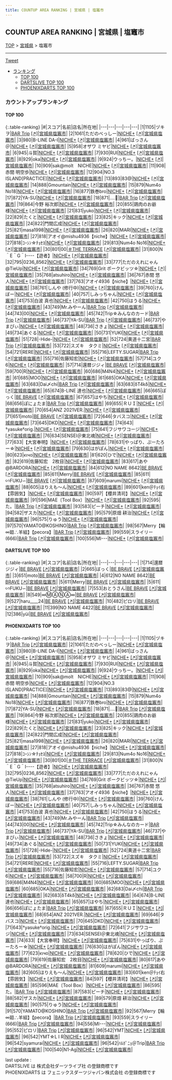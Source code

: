 ```yaml
---
title: COUNTUP AREA RANKING | 宮城県 | 塩竈市
---
```

## COUNTUP AREA RANKING | 宮城県 | 塩竈市

[TOP](/darts/rank/) > [宮城県](/darts/rank/宮城県/) > 塩竈市

___

<a href="https://twitter.com/share?ref_src=twsrc%5Etfw" data-text="COUNTUP AREA RANKING | 宮城県塩竈市" class="twitter-share-button" data-hashtags="DARTSLIVE,PHOENIXDARTS,darts,ダーツ" data-show-count="false">Tweet</a>

* [ランキング](#カウントアップランキング)
    * [TOP 100](#top-100)
    * [DARTSLIVE TOP 100](#dartslive-top-100)
    * [PHOENIXDARTS TOP 100](#phoenixdarts-top-100)

### カウントアップランキング

#### TOP 100



{:.table-ranking}
|#|スコア|名前|店名|所在地|
|---|---|---|---|---|
|1|1105|<span class="rank-name-pd">ヅキヲ</span>|<a href="/darts/rank/shops/10399.html">BAR Trip</a> <a href="https://vs.phoenixdarts.com/jp/shop/shopDetailInfo/s_10399?s_seq=10399">[↗]</a>|<a href="/darts/rank/宮城県/塩竈市">宮城県塩竈市</a>|
|2|1061|<span class="rank-name-pd">ただのべっしー</span>|<a href="/darts/rank/shops/82475.html">NICHE+</a> <a href="https://vs.phoenixdarts.com/jp/shop/shopDetailInfo/s_82475?s_seq=82475">[↗]</a>|<a href="/darts/rank/宮城県/塩竈市">宮城県塩竈市</a>|
|3|980|<span class="rank-name-pd">B-LINE  DA-I</span>|<a href="/darts/rank/shops/82475.html">NICHE+</a> <a href="https://vs.phoenixdarts.com/jp/shop/shopDetailInfo/s_82475?s_seq=82475">[↗]</a>|<a href="/darts/rank/宮城県/塩竈市">宮城県塩竈市</a>|
|4|961|<span class="rank-name-pd">ばっさん＠</span>|<a href="/darts/rank/shops/82475.html">NICHE+</a> <a href="https://vs.phoenixdarts.com/jp/shop/shopDetailInfo/s_82475?s_seq=82475">[↗]</a>|<a href="/darts/rank/宮城県/塩竈市">宮城県塩竈市</a>|
|5|958|<span class="rank-name-pd">オザワ ミヤビ</span>|<a href="/darts/rank/shops/82475.html">NICHE+</a> <a href="https://vs.phoenixdarts.com/jp/shop/shopDetailInfo/s_82475?s_seq=82475">[↗]</a>|<a href="/darts/rank/宮城県/塩竈市">宮城県塩竈市</a>|
|6|945|<span class="rank-name-pd">斗賀</span>|<a href="/darts/rank/shops/82475.html">NICHE+</a> <a href="https://vs.phoenixdarts.com/jp/shop/shopDetailInfo/s_82475?s_seq=82475">[↗]</a>|<a href="/darts/rank/宮城県/塩竈市">宮城県塩竈市</a>|
|7|930|<span class="rank-name-pd">RUI</span>|<a href="/darts/rank/shops/82475.html">NICHE+</a> <a href="https://vs.phoenixdarts.com/jp/shop/shopDetailInfo/s_82475?s_seq=82475">[↗]</a>|<a href="/darts/rank/宮城県/塩竈市">宮城県塩竈市</a>|
|8|929|<span class="rank-name-pd">oka</span>|<a href="/darts/rank/shops/82475.html">NICHE+</a> <a href="https://vs.phoenixdarts.com/jp/shop/shopDetailInfo/s_82475?s_seq=82475">[↗]</a>|<a href="/darts/rank/宮城県/塩竈市">宮城県塩竈市</a>|
|9|924|<span class="rank-name-pd">ウっちー。</span>|<a href="/darts/rank/shops/82475.html">NICHE+</a> <a href="https://vs.phoenixdarts.com/jp/shop/shopDetailInfo/s_82475?s_seq=82475">[↗]</a>|<a href="/darts/rank/宮城県/塩竈市">宮城県塩竈市</a>|
|10|909|<span class="rank-name-pd">sak@molt　NICHE</span>|<a href="/darts/rank/shops/82475.html">NICHE+</a> <a href="https://vs.phoenixdarts.com/jp/shop/shopDetailInfo/s_82475?s_seq=82475">[↗]</a>|<a href="/darts/rank/宮城県/塩竈市">宮城県塩竈市</a>|
|11|908|<span class="rank-name-pd"><span class="pro-icon-pd"></span>赤間 明空歩</span>|<a href="/darts/rank/shops/82475.html">NICHE+</a> <a href="https://vs.phoenixdarts.com/jp/shop/shopDetailInfo/s_82475?s_seq=82475">[↗]</a>|<a href="/darts/rank/宮城県/塩竈市">宮城県塩竈市</a>|
|12|904|<span class="rank-name-pd">NO.3 ISLAND[PRACTICE]</span>|<a href="/darts/rank/shops/82475.html">NICHE+</a> <a href="https://vs.phoenixdarts.com/jp/shop/shopDetailInfo/s_82475?s_seq=82475">[↗]</a>|<a href="/darts/rank/宮城県/塩竈市">宮城県塩竈市</a>|
|13|893|<span class="rank-name-pd">83@</span>|<a href="/darts/rank/shops/82475.html">NICHE+</a> <a href="https://vs.phoenixdarts.com/jp/shop/shopDetailInfo/s_82475?s_seq=82475">[↗]</a>|<a href="/darts/rank/宮城県/塩竈市">宮城県塩竈市</a>|
|14|888|<span class="rank-name-pd">Gmountain</span>|<a href="/darts/rank/shops/82475.html">NICHE+</a> <a href="https://vs.phoenixdarts.com/jp/shop/shopDetailInfo/s_82475?s_seq=82475">[↗]</a>|<a href="/darts/rank/宮城県/塩竈市">宮城県塩竈市</a>|
|15|879|<span class="rank-name-pd">Num4o No18</span>|<a href="/darts/rank/shops/82475.html">NICHE+</a> <a href="https://vs.phoenixdarts.com/jp/shop/shopDetailInfo/s_82475?s_seq=82475">[↗]</a>|<a href="/darts/rank/宮城県/塩竈市">宮城県塩竈市</a>|
|16|877|<span class="rank-name-pd">鉄巻bro</span>|<a href="/darts/rank/shops/82475.html">NICHE+</a> <a href="https://vs.phoenixdarts.com/jp/shop/shopDetailInfo/s_82475?s_seq=82475">[↗]</a>|<a href="/darts/rank/宮城県/塩竈市">宮城県塩竈市</a>|
|17|872|<span class="rank-name-pd">YA-SU</span>|<a href="/darts/rank/shops/82475.html">NICHE+</a> <a href="https://vs.phoenixdarts.com/jp/shop/shopDetailInfo/s_82475?s_seq=82475">[↗]</a>|<a href="/darts/rank/宮城県/塩竈市">宮城県塩竈市</a>|
|18|871|<span class="rank-name-pd">....🐤</span>|<a href="/darts/rank/shops/10399.html">BAR Trip</a> <a href="https://vs.phoenixdarts.com/jp/shop/shopDetailInfo/s_10399?s_seq=10399">[↗]</a>|<a href="/darts/rank/宮城県/塩竈市">宮城県塩竈市</a>|
|19|864|<span class="rank-name-pd"><span class="pro-icon-pd"></span>今野 裕次郎</span>|<a href="/darts/rank/shops/82475.html">NICHE+</a> <a href="https://vs.phoenixdarts.com/jp/shop/shopDetailInfo/s_82475?s_seq=82475">[↗]</a>|<a href="/darts/rank/宮城県/塩竈市">宮城県塩竈市</a>|
|20|855|<span class="rank-name-pd">鶏肉のお爺様</span>|<a href="/darts/rank/shops/82475.html">NICHE+</a> <a href="https://vs.phoenixdarts.com/jp/shop/shopDetailInfo/s_82475?s_seq=82475">[↗]</a>|<a href="/darts/rank/宮城県/塩竈市">宮城県塩竈市</a>|
|21|831|<span class="rank-name-pd">yuko</span>|<a href="/darts/rank/shops/82475.html">NICHE+</a> <a href="https://vs.phoenixdarts.com/jp/shop/shopDetailInfo/s_82475?s_seq=82475">[↗]</a>|<a href="/darts/rank/宮城県/塩竈市">宮城県塩竈市</a>|
|22|829|<span class="rank-name-pd">たくと</span>|<a href="/darts/rank/shops/82475.html">NICHE+</a> <a href="https://vs.phoenixdarts.com/jp/shop/shopDetailInfo/s_82475?s_seq=82475">[↗]</a>|<a href="/darts/rank/宮城県/塩竈市">宮城県塩竈市</a>|
|23|825|<span class="rank-name-pd">キック</span>|<a href="/darts/rank/shops/82475.html">NICHE+</a> <a href="https://vs.phoenixdarts.com/jp/shop/shopDetailInfo/s_82475?s_seq=82475">[↗]</a>|<a href="/darts/rank/宮城県/塩竈市">宮城県塩竈市</a>|
|24|822|<span class="rank-name-pd">門間広成</span>|<a href="/darts/rank/shops/82475.html">NICHE+</a> <a href="https://vs.phoenixdarts.com/jp/shop/shopDetailInfo/s_82475?s_seq=82475">[↗]</a>|<a href="/darts/rank/宮城県/塩竈市">宮城県塩竈市</a>|
|25|821|<span class="rank-name-pd">masa1998</span>|<a href="/darts/rank/shops/82475.html">NICHE+</a> <a href="https://vs.phoenixdarts.com/jp/shop/shopDetailInfo/s_82475?s_seq=82475">[↗]</a>|<a href="/darts/rank/宮城県/塩竈市">宮城県塩竈市</a>|
|26|820|<span class="rank-name-pd">MARI</span>|<a href="/darts/rank/shops/82475.html">NICHE+</a> <a href="https://vs.phoenixdarts.com/jp/shop/shopDetailInfo/s_82475?s_seq=82475">[↗]</a>|<a href="/darts/rank/宮城県/塩竈市">宮城県塩竈市</a>|
|27|818|<span class="rank-name-pd">アオイ@mishu4936【niche】</span>|<a href="/darts/rank/shops/82475.html">NICHE+</a> <a href="https://vs.phoenixdarts.com/jp/shop/shopDetailInfo/s_82475?s_seq=82475">[↗]</a>|<a href="/darts/rank/宮城県/塩竈市">宮城県塩竈市</a>|
|27|818|<span class="rank-name-pd">ｺｰｼﾝ☆ﾁｮｾﾖ</span>|<a href="/darts/rank/shops/82475.html">NICHE+</a> <a href="https://vs.phoenixdarts.com/jp/shop/shopDetailInfo/s_82475?s_seq=82475">[↗]</a>|<a href="/darts/rank/宮城県/塩竈市">宮城県塩竈市</a>|
|29|813|<span class="rank-name-pd">Num4o No16</span>|<a href="/darts/rank/shops/82475.html">NICHE+</a> <a href="https://vs.phoenixdarts.com/jp/shop/shopDetailInfo/s_82475?s_seq=82475">[↗]</a>|<a href="/darts/rank/宮城県/塩竈市">宮城県塩竈市</a>|
|30|801|<span class="rank-name-pd">00</span>|<a href="/darts/rank/shops/96001.html">＃THE TERRACE</a> <a href="https://vs.phoenixdarts.com/jp/shop/shopDetailInfo/s_96001?s_seq=96001">[↗]</a>|<a href="/darts/rank/宮城県/塩竈市">宮城県塩竈市</a>|
|31|800|<span class="rank-name-pd">N＾E＾G＾I----【遊者】</span>|<a href="/darts/rank/shops/82475.html">NICHE+</a> <a href="https://vs.phoenixdarts.com/jp/shop/shopDetailInfo/s_82475?s_seq=82475">[↗]</a>|<a href="/darts/rank/宮城県/塩竈市">宮城県塩竈市</a>|
|32|795|<span class="rank-name-pd">0236_8562</span>|<a href="/darts/rank/shops/82475.html">NICHE+</a> <a href="https://vs.phoenixdarts.com/jp/shop/shopDetailInfo/s_82475?s_seq=82475">[↗]</a>|<a href="/darts/rank/宮城県/塩竈市">宮城県塩竈市</a>|
|33|777|<span class="rank-name-pd">ただのえれにゃん@TieUp</span>|<a href="/darts/rank/shops/82475.html">NICHE+</a> <a href="https://vs.phoenixdarts.com/jp/shop/shopDetailInfo/s_82475?s_seq=82475">[↗]</a>|<a href="/darts/rank/宮城県/塩竈市">宮城県塩竈市</a>|
|34|769|<span class="rank-name-pd">Grit ポークビッツ☆</span>|<a href="/darts/rank/shops/82475.html">NICHE+</a> <a href="https://vs.phoenixdarts.com/jp/shop/shopDetailInfo/s_82475?s_seq=82475">[↗]</a>|<a href="/darts/rank/宮城県/塩竈市">宮城県塩竈市</a>|
|35|768|<span class="rank-name-pd">atsuhiro</span>|<a href="/darts/rank/shops/82475.html">NICHE+</a> <a href="https://vs.phoenixdarts.com/jp/shop/shopDetailInfo/s_82475?s_seq=82475">[↗]</a>|<a href="/darts/rank/宮城県/塩竈市">宮城県塩竈市</a>|
|36|767|<span class="rank-name-pd"><span class="pro-icon-pd"></span>赤間 悠人</span>|<a href="/darts/rank/shops/82475.html">NICHE+</a> <a href="https://vs.phoenixdarts.com/jp/shop/shopDetailInfo/s_82475?s_seq=82475">[↗]</a>|<a href="/darts/rank/宮城県/塩竈市">宮城県塩竈市</a>|
|37|763|<span class="rank-name-pd">アオイ4936【niche】</span>|<a href="/darts/rank/shops/82475.html">NICHE+</a> <a href="https://vs.phoenixdarts.com/jp/shop/shopDetailInfo/s_82475?s_seq=82475">[↗]</a>|<a href="/darts/rank/宮城県/塩竈市">宮城県塩竈市</a>|
|38|761|<span class="rank-name-pd">しんや  (修行中)</span>|<a href="/darts/rank/shops/82475.html">NICHE+</a> <a href="https://vs.phoenixdarts.com/jp/shop/shopDetailInfo/s_82475?s_seq=82475">[↗]</a>|<a href="/darts/rank/宮城県/塩竈市">宮城県塩竈市</a>|
|39|760|<span class="rank-name-pd">けんぼー</span>|<a href="/darts/rank/shops/82475.html">NICHE+</a> <a href="https://vs.phoenixdarts.com/jp/shop/shopDetailInfo/s_82475?s_seq=82475">[↗]</a>|<a href="/darts/rank/宮城県/塩竈市">宮城県塩竈市</a>|
|40|757|<span class="rank-name-pd">しみっちゃん</span>|<a href="/darts/rank/shops/82475.html">NICHE+</a> <a href="https://vs.phoenixdarts.com/jp/shop/shopDetailInfo/s_82475?s_seq=82475">[↗]</a>|<a href="/darts/rank/宮城県/塩竈市">宮城県塩竈市</a>|
|41|753|<span class="rank-name-pd">白波 真也</span>|<a href="/darts/rank/shops/82475.html">NICHE+</a> <a href="https://vs.phoenixdarts.com/jp/shop/shopDetailInfo/s_82475?s_seq=82475">[↗]</a>|<a href="/darts/rank/宮城県/塩竈市">宮城県塩竈市</a>|
|42|750|<span class="rank-name-pd">はうる</span>|<a href="/darts/rank/shops/82475.html">NICHE+</a> <a href="https://vs.phoenixdarts.com/jp/shop/shopDetailInfo/s_82475?s_seq=82475">[↗]</a>|<a href="/darts/rank/宮城県/塩竈市">宮城県塩竈市</a>|
|43|749|<span class="rank-name-pd">Mr.みやーん</span>|<a href="/darts/rank/shops/10399.html">BAR Trip</a> <a href="https://vs.phoenixdarts.com/jp/shop/shopDetailInfo/s_10399?s_seq=10399">[↗]</a>|<a href="/darts/rank/宮城県/塩竈市">宮城県塩竈市</a>|
|44|743|<span class="rank-name-pd">00</span>|<a href="/darts/rank/shops/82475.html">NICHE+</a> <a href="https://vs.phoenixdarts.com/jp/shop/shopDetailInfo/s_82475?s_seq=82475">[↗]</a>|<a href="/darts/rank/宮城県/塩竈市">宮城県塩竈市</a>|
|45|742|<span class="rank-name-pd">Trip☆みんなのカード</span>|<a href="/darts/rank/shops/10399.html">BAR Trip</a> <a href="https://vs.phoenixdarts.com/jp/shop/shopDetailInfo/s_10399?s_seq=10399">[↗]</a>|<a href="/darts/rank/宮城県/塩竈市">宮城県塩竈市</a>|
|46|737|<span class="rank-name-pd">YA-SU</span>|<a href="/darts/rank/shops/10399.html">BAR Trip</a> <a href="https://vs.phoenixdarts.com/jp/shop/shopDetailInfo/s_10399?s_seq=10399">[↗]</a>|<a href="/darts/rank/宮城県/塩竈市">宮城県塩竈市</a>|
|46|737|<span class="rank-name-pd">やまぴぃ</span>|<a href="/darts/rank/shops/82475.html">NICHE+</a> <a href="https://vs.phoenixdarts.com/jp/shop/shopDetailInfo/s_82475?s_seq=82475">[↗]</a>|<a href="/darts/rank/宮城県/塩竈市">宮城県塩竈市</a>|
|48|736|<span class="rank-name-pd">さきょ</span>|<a href="/darts/rank/shops/82475.html">NICHE+</a> <a href="https://vs.phoenixdarts.com/jp/shop/shopDetailInfo/s_82475?s_seq=82475">[↗]</a>|<a href="/darts/rank/宮城県/塩竈市">宮城県塩竈市</a>|
|49|734|<span class="rank-name-pd">あぐる</span>|<a href="/darts/rank/shops/82475.html">NICHE+</a> <a href="https://vs.phoenixdarts.com/jp/shop/shopDetailInfo/s_82475?s_seq=82475">[↗]</a>|<a href="/darts/rank/宮城県/塩竈市">宮城県塩竈市</a>|
|50|731|<span class="rank-name-pd">YUKI</span>|<a href="/darts/rank/shops/82475.html">NICHE+</a> <a href="https://vs.phoenixdarts.com/jp/shop/shopDetailInfo/s_82475?s_seq=82475">[↗]</a>|<a href="/darts/rank/宮城県/塩竈市">宮城県塩竈市</a>|
|51|728|<span class="rank-name-pd">-Hide-</span>|<a href="/darts/rank/shops/82475.html">NICHE+</a> <a href="https://vs.phoenixdarts.com/jp/shop/shopDetailInfo/s_82475?s_seq=82475">[↗]</a>|<a href="/darts/rank/宮城県/塩竈市">宮城県塩竈市</a>|
|52|724|<span class="rank-name-pd">黄道十二宮</span>|<a href="/darts/rank/shops/10399.html">BAR Trip</a> <a href="https://vs.phoenixdarts.com/jp/shop/shopDetailInfo/s_10399?s_seq=10399">[↗]</a>|<a href="/darts/rank/宮城県/塩竈市">宮城県塩竈市</a>|
|53|722|<span class="rank-name-pd">スズキ　タクミ</span>|<a href="/darts/rank/shops/82475.html">NICHE+</a> <a href="https://vs.phoenixdarts.com/jp/shop/shopDetailInfo/s_82475?s_seq=82475">[↗]</a>|<a href="/darts/rank/宮城県/塩竈市">宮城県塩竈市</a>|
|54|721|<span class="rank-name-pd">RERE</span>|<a href="/darts/rank/shops/82475.html">NICHE+</a> <a href="https://vs.phoenixdarts.com/jp/shop/shopDetailInfo/s_82475?s_seq=82475">[↗]</a>|<a href="/darts/rank/宮城県/塩竈市">宮城県塩竈市</a>|
|55|716|<span class="rank-name-pd">LEFTY.SUGAR</span>|<a href="/darts/rank/shops/10399.html">BAR Trip</a> <a href="https://vs.phoenixdarts.com/jp/shop/shopDetailInfo/s_10399?s_seq=10399">[↗]</a>|<a href="/darts/rank/宮城県/塩竈市">宮城県塩竈市</a>|
|55|716|<span class="rank-name-pd">佐藤知宏</span>|<a href="/darts/rank/shops/82475.html">NICHE+</a> <a href="https://vs.phoenixdarts.com/jp/shop/shopDetailInfo/s_82475?s_seq=82475">[↗]</a>|<a href="/darts/rank/宮城県/塩竈市">宮城県塩竈市</a>|
|57|714|<span class="rank-name-pd">ユク6</span>|<a href="/darts/rank/shops/82475.html">NICHE+</a> <a href="https://vs.phoenixdarts.com/jp/shop/shopDetailInfo/s_82475?s_seq=82475">[↗]</a>|<a href="/darts/rank/宮城県/塩竈市">宮城県塩竈市</a>|
|57|714|<span class="rank-name-dl">還暦ジジィ</span>|<a href="/darts/rank/shops/418f06cb96f1fd380d9b047a20a7ba1e.html">BE BRAVE</a> <a href="https://search.dartslive.com/jp/shop/418f06cb96f1fd380d9b047a20a7ba1e">[↗]</a>|<a href="/darts/rank/宮城県/塩竈市">宮城県塩竈市</a>|
|59|700|<span class="rank-name-pd">R</span>|<a href="/darts/rank/shops/82475.html">NICHE+</a> <a href="https://vs.phoenixdarts.com/jp/shop/shopDetailInfo/s_82475?s_seq=82475">[↗]</a>|<a href="/darts/rank/宮城県/塩竈市">宮城県塩竈市</a>|
|60|686|<span class="rank-name-pd">M4N4</span>|<a href="/darts/rank/shops/82475.html">NICHE+</a> <a href="https://vs.phoenixdarts.com/jp/shop/shopDetailInfo/s_82475?s_seq=82475">[↗]</a>|<a href="/darts/rank/宮城県/塩竈市">宮城県塩竈市</a>|
|61|685|<span class="rank-name-pd">MOO</span>|<a href="/darts/rank/shops/82475.html">NICHE+</a> <a href="https://vs.phoenixdarts.com/jp/shop/shopDetailInfo/s_82475?s_seq=82475">[↗]</a>|<a href="/darts/rank/宮城県/塩竈市">宮城県塩竈市</a>|
|61|685|<span class="rank-name-pd">OKA</span>|<a href="/darts/rank/shops/82475.html">NICHE+</a> <a href="https://vs.phoenixdarts.com/jp/shop/shopDetailInfo/s_82475?s_seq=82475">[↗]</a>|<a href="/darts/rank/宮城県/塩竈市">宮城県塩竈市</a>|
|63|683|<span class="rank-name-pd">Dai〆chi</span>|<a href="/darts/rank/shops/10399.html">BAR Trip</a> <a href="https://vs.phoenixdarts.com/jp/shop/shopDetailInfo/s_10399?s_seq=10399">[↗]</a>|<a href="/darts/rank/宮城県/塩竈市">宮城県塩竈市</a>|
|63|683|<span class="rank-name-pd">δT4kδ</span>|<a href="/darts/rank/shops/82475.html">NICHE+</a> <a href="https://vs.phoenixdarts.com/jp/shop/shopDetailInfo/s_82475?s_seq=82475">[↗]</a>|<a href="/darts/rank/宮城県/塩竈市">宮城県塩竈市</a>|
|65|674|<span class="rank-name-pd">B-LINE   達也</span>|<a href="/darts/rank/shops/82475.html">NICHE+</a> <a href="https://vs.phoenixdarts.com/jp/shop/shopDetailInfo/s_82475?s_seq=82475">[↗]</a>|<a href="/darts/rank/宮城県/塩竈市">宮城県塩竈市</a>|
|66|665|<span class="rank-name-dl">ぼっく</span>|<a href="/darts/rank/shops/418f06cb96f1fd380d9b047a20a7ba1e.html">BE BRAVE</a> <a href="https://search.dartslive.com/jp/shop/418f06cb96f1fd380d9b047a20a7ba1e">[↗]</a>|<a href="/darts/rank/宮城県/塩竈市">宮城県塩竈市</a>|
|67|657|<span class="rank-name-pd">はやち</span>|<a href="/darts/rank/shops/82475.html">NICHE+</a> <a href="https://vs.phoenixdarts.com/jp/shop/shopDetailInfo/s_82475?s_seq=82475">[↗]</a>|<a href="/darts/rank/宮城県/塩竈市">宮城県塩竈市</a>|
|68|656|<span class="rank-name-pd">ぽにょたま</span>|<a href="/darts/rank/shops/10399.html">BAR Trip</a> <a href="https://vs.phoenixdarts.com/jp/shop/shopDetailInfo/s_10399?s_seq=10399">[↗]</a>|<a href="/darts/rank/宮城県/塩竈市">宮城県塩竈市</a>|
|69|655|<span class="rank-name-pd">ＲＵＩ</span>|<a href="/darts/rank/shops/82475.html">NICHE+</a> <a href="https://vs.phoenixdarts.com/jp/shop/shopDetailInfo/s_82475?s_seq=82475">[↗]</a>|<a href="/darts/rank/宮城県/塩竈市">宮城県塩竈市</a>|
|70|654|<span class="rank-name-pd">ANZ 2021VER.</span>|<a href="/darts/rank/shops/82475.html">NICHE+</a> <a href="https://vs.phoenixdarts.com/jp/shop/shopDetailInfo/s_82475?s_seq=82475">[↗]</a>|<a href="/darts/rank/宮城県/塩竈市">宮城県塩竈市</a>|
|71|651|<span class="rank-name-dl">moto</span>|<a href="/darts/rank/shops/418f06cb96f1fd380d9b047a20a7ba1e.html">BE BRAVE</a> <a href="https://search.dartslive.com/jp/shop/418f06cb96f1fd380d9b047a20a7ba1e">[↗]</a>|<a href="/darts/rank/宮城県/塩竈市">宮城県塩竈市</a>|
|72|646|<span class="rank-name-pd">タバスコ</span>|<a href="/darts/rank/shops/82475.html">NICHE+</a> <a href="https://vs.phoenixdarts.com/jp/shop/shopDetailInfo/s_82475?s_seq=82475">[↗]</a>|<a href="/darts/rank/宮城県/塩竈市">宮城県塩竈市</a>|
|73|645|<span class="rank-name-pd">DKD</span>|<a href="/darts/rank/shops/82475.html">NICHE+</a> <a href="https://vs.phoenixdarts.com/jp/shop/shopDetailInfo/s_82475?s_seq=82475">[↗]</a>|<a href="/darts/rank/宮城県/塩竈市">宮城県塩竈市</a>|
|74|643|<span class="rank-name-pd">†yasuke†orig.</span>|<a href="/darts/rank/shops/82475.html">NICHE+</a> <a href="https://vs.phoenixdarts.com/jp/shop/shopDetailInfo/s_82475?s_seq=82475">[↗]</a>|<a href="/darts/rank/宮城県/塩竈市">宮城県塩竈市</a>|
|75|641|<span class="rank-name-pd">フジサワコージ</span>|<a href="/darts/rank/shops/82475.html">NICHE+</a> <a href="https://vs.phoenixdarts.com/jp/shop/shopDetailInfo/s_82475?s_seq=82475">[↗]</a>|<a href="/darts/rank/宮城県/塩竈市">宮城県塩竈市</a>|
|76|634|<span class="rank-name-pd">SENSEI＠東北魂</span>|<a href="/darts/rank/shops/82475.html">NICHE+</a> <a href="https://vs.phoenixdarts.com/jp/shop/shopDetailInfo/s_82475?s_seq=82475">[↗]</a>|<a href="/darts/rank/宮城県/塩竈市">宮城県塩竈市</a>|
|77|633|<span class="rank-name-pd">【大宮奉明】</span>|<a href="/darts/rank/shops/82475.html">NICHE+</a> <a href="https://vs.phoenixdarts.com/jp/shop/shopDetailInfo/s_82475?s_seq=82475">[↗]</a>|<a href="/darts/rank/宮城県/塩竈市">宮城県塩竈市</a>|
|78|631|<span class="rank-name-pd">やっぱり、ぷーたろー☆</span>|<a href="/darts/rank/shops/82475.html">NICHE+</a> <a href="https://vs.phoenixdarts.com/jp/shop/shopDetailInfo/s_82475?s_seq=82475">[↗]</a>|<a href="/darts/rank/宮城県/塩竈市">宮城県塩竈市</a>|
|79|630|<span class="rank-name-pd">はがぽん</span>|<a href="/darts/rank/shops/82475.html">NICHE+</a> <a href="https://vs.phoenixdarts.com/jp/shop/shopDetailInfo/s_82475?s_seq=82475">[↗]</a>|<a href="/darts/rank/宮城県/塩竈市">宮城県塩竈市</a>|
|80|623|<span class="rank-name-pd">κιчо</span>|<a href="/darts/rank/shops/82475.html">NICHE+</a> <a href="https://vs.phoenixdarts.com/jp/shop/shopDetailInfo/s_82475?s_seq=82475">[↗]</a>|<a href="/darts/rank/宮城県/塩竈市">宮城県塩竈市</a>|
|81|620|<span class="rank-name-pd">ひで</span>|<a href="/darts/rank/shops/82475.html">NICHE+</a> <a href="https://vs.phoenixdarts.com/jp/shop/shopDetailInfo/s_82475?s_seq=82475">[↗]</a>|<a href="/darts/rank/宮城県/塩竈市">宮城県塩竈市</a>|
|82|619|<span class="rank-name-pd">佐藤知宏　2枚目</span>|<a href="/darts/rank/shops/82475.html">NICHE+</a> <a href="https://vs.phoenixdarts.com/jp/shop/shopDetailInfo/s_82475?s_seq=82475">[↗]</a>|<a href="/darts/rank/宮城県/塩竈市">宮城県塩竈市</a>|
|83|617|<span class="rank-name-pd">あや@BARDORA</span>|<a href="/darts/rank/shops/82475.html">NICHE+</a> <a href="https://vs.phoenixdarts.com/jp/shop/shopDetailInfo/s_82475?s_seq=82475">[↗]</a>|<a href="/darts/rank/宮城県/塩竈市">宮城県塩竈市</a>|
|84|612|<span class="rank-name-dl">NO NAME 8642</span>|<a href="/darts/rank/shops/418f06cb96f1fd380d9b047a20a7ba1e.html">BE BRAVE</a> <a href="https://search.dartslive.com/jp/shop/418f06cb96f1fd380d9b047a20a7ba1e">[↗]</a>|<a href="/darts/rank/宮城県/塩竈市">宮城県塩竈市</a>|
|85|611|<span class="rank-name-dl">Merry</span>|<a href="/darts/rank/shops/418f06cb96f1fd380d9b047a20a7ba1e.html">BE BRAVE</a> <a href="https://search.dartslive.com/jp/shop/418f06cb96f1fd380d9b047a20a7ba1e">[↗]</a>|<a href="/darts/rank/宮城県/塩竈市">宮城県塩竈市</a>|
|85|611|<span class="rank-name-dl">∽FUKU∽</span>|<a href="/darts/rank/shops/418f06cb96f1fd380d9b047a20a7ba1e.html">BE BRAVE</a> <a href="https://search.dartslive.com/jp/shop/418f06cb96f1fd380d9b047a20a7ba1e">[↗]</a>|<a href="/darts/rank/宮城県/塩竈市">宮城県塩竈市</a>|
|87|609|<span class="rank-name-pd">marumi</span>|<a href="/darts/rank/shops/82475.html">NICHE+</a> <a href="https://vs.phoenixdarts.com/jp/shop/shopDetailInfo/s_82475?s_seq=82475">[↗]</a>|<a href="/darts/rank/宮城県/塩竈市">宮城県塩竈市</a>|
|88|605|<span class="rank-name-pd">ほりえも〜ん</span>|<a href="/darts/rank/shops/82475.html">NICHE+</a> <a href="https://vs.phoenixdarts.com/jp/shop/shopDetailInfo/s_82475?s_seq=82475">[↗]</a>|<a href="/darts/rank/宮城県/塩竈市">宮城県塩竈市</a>|
|89|601|<span class="rank-name-pd">ken＠ﾁｮｲ右【雰囲気】</span>|<a href="/darts/rank/shops/82475.html">NICHE+</a> <a href="https://vs.phoenixdarts.com/jp/shop/shopDetailInfo/s_82475?s_seq=82475">[↗]</a>|<a href="/darts/rank/宮城県/塩竈市">宮城県塩竈市</a>|
|90|597|<span class="rank-name-pd">【櫻井清司】</span>|<a href="/darts/rank/shops/82475.html">NICHE+</a> <a href="https://vs.phoenixdarts.com/jp/shop/shopDetailInfo/s_82475?s_seq=82475">[↗]</a>|<a href="/darts/rank/宮城県/塩竈市">宮城県塩竈市</a>|
|91|596|<span class="rank-name-pd">MAE〔Tool Box〕</span>|<a href="/darts/rank/shops/82475.html">NICHE+</a> <a href="https://vs.phoenixdarts.com/jp/shop/shopDetailInfo/s_82475?s_seq=82475">[↗]</a>|<a href="/darts/rank/宮城県/塩竈市">宮城県塩竈市</a>|
|92|595|<span class="rank-name-pd">た。</span>|<a href="/darts/rank/shops/10399.html">BAR Trip</a> <a href="https://vs.phoenixdarts.com/jp/shop/shopDetailInfo/s_10399?s_seq=10399">[↗]</a>|<a href="/darts/rank/宮城県/塩竈市">宮城県塩竈市</a>|
|93|583|<span class="rank-name-pd">ピーチ</span>|<a href="/darts/rank/shops/82475.html">NICHE+</a> <a href="https://vs.phoenixdarts.com/jp/shop/shopDetailInfo/s_82475?s_seq=82475">[↗]</a>|<a href="/darts/rank/宮城県/塩竈市">宮城県塩竈市</a>|
|94|582|<span class="rank-name-pd">ザスカ</span>|<a href="/darts/rank/shops/82475.html">NICHE+</a> <a href="https://vs.phoenixdarts.com/jp/shop/shopDetailInfo/s_82475?s_seq=82475">[↗]</a>|<a href="/darts/rank/宮城県/塩竈市">宮城県塩竈市</a>|
|95|579|<span class="rank-name-pd">原畑 耕治</span>|<a href="/darts/rank/shops/82475.html">NICHE+</a> <a href="https://vs.phoenixdarts.com/jp/shop/shopDetailInfo/s_82475?s_seq=82475">[↗]</a>|<a href="/darts/rank/宮城県/塩竈市">宮城県塩竈市</a>|
|96|575|<span class="rank-name-pd">りゅう</span>|<a href="/darts/rank/shops/82475.html">NICHE+</a> <a href="https://vs.phoenixdarts.com/jp/shop/shopDetailInfo/s_82475?s_seq=82475">[↗]</a>|<a href="/darts/rank/宮城県/塩竈市">宮城県塩竈市</a>|
|97|570|<span class="rank-name-pd">YAMATO@KOSHINO</span>|<a href="/darts/rank/shops/10399.html">BAR Trip</a> <a href="https://vs.phoenixdarts.com/jp/shop/shopDetailInfo/s_10399?s_seq=10399">[↗]</a>|<a href="/darts/rank/宮城県/塩竈市">宮城県塩竈市</a>|
|98|567|<span class="rank-name-pd">Merry【輪∞廻∴羊組】【pecora】</span>|<a href="/darts/rank/shops/10399.html">BAR Trip</a> <a href="https://vs.phoenixdarts.com/jp/shop/shopDetailInfo/s_10399?s_seq=10399">[↗]</a>|<a href="/darts/rank/宮城県/塩竈市">宮城県塩竈市</a>|
|99|559|<span class="rank-name-pd">スライリー(666)</span>|<a href="/darts/rank/shops/10399.html">BAR Trip</a> <a href="https://vs.phoenixdarts.com/jp/shop/shopDetailInfo/s_10399?s_seq=10399">[↗]</a>|<a href="/darts/rank/宮城県/塩竈市">宮城県塩竈市</a>|
|100|556|<span class="rank-name-pd">MI---</span>|<a href="/darts/rank/shops/82475.html">NICHE+</a> <a href="https://vs.phoenixdarts.com/jp/shop/shopDetailInfo/s_82475?s_seq=82475">[↗]</a>|<a href="/darts/rank/宮城県/塩竈市">宮城県塩竈市</a>|


#### DARTSLIVE TOP 100



{:.table-ranking}
|#|スコア|名前|店名|所在地|
|---|---|---|---|---|
|1|714|<span class="rank-name-dl">還暦ジジィ</span>|<a href="/darts/rank/shops/418f06cb96f1fd380d9b047a20a7ba1e.html">BE BRAVE</a> <a href="https://search.dartslive.com/jp/shop/418f06cb96f1fd380d9b047a20a7ba1e">[↗]</a>|<a href="/darts/rank/宮城県/塩竈市">宮城県塩竈市</a>|
|2|665|<span class="rank-name-dl">ぼっく</span>|<a href="/darts/rank/shops/418f06cb96f1fd380d9b047a20a7ba1e.html">BE BRAVE</a> <a href="https://search.dartslive.com/jp/shop/418f06cb96f1fd380d9b047a20a7ba1e">[↗]</a>|<a href="/darts/rank/宮城県/塩竈市">宮城県塩竈市</a>|
|3|651|<span class="rank-name-dl">moto</span>|<a href="/darts/rank/shops/418f06cb96f1fd380d9b047a20a7ba1e.html">BE BRAVE</a> <a href="https://search.dartslive.com/jp/shop/418f06cb96f1fd380d9b047a20a7ba1e">[↗]</a>|<a href="/darts/rank/宮城県/塩竈市">宮城県塩竈市</a>|
|4|612|<span class="rank-name-dl">NO NAME 8642</span>|<a href="/darts/rank/shops/418f06cb96f1fd380d9b047a20a7ba1e.html">BE BRAVE</a> <a href="https://search.dartslive.com/jp/shop/418f06cb96f1fd380d9b047a20a7ba1e">[↗]</a>|<a href="/darts/rank/宮城県/塩竈市">宮城県塩竈市</a>|
|5|611|<span class="rank-name-dl">Merry</span>|<a href="/darts/rank/shops/418f06cb96f1fd380d9b047a20a7ba1e.html">BE BRAVE</a> <a href="https://search.dartslive.com/jp/shop/418f06cb96f1fd380d9b047a20a7ba1e">[↗]</a>|<a href="/darts/rank/宮城県/塩竈市">宮城県塩竈市</a>|
|5|611|<span class="rank-name-dl">∽FUKU∽</span>|<a href="/darts/rank/shops/418f06cb96f1fd380d9b047a20a7ba1e.html">BE BRAVE</a> <a href="https://search.dartslive.com/jp/shop/418f06cb96f1fd380d9b047a20a7ba1e">[↗]</a>|<a href="/darts/rank/宮城県/塩竈市">宮城県塩竈市</a>|
|7|553|<span class="rank-name-dl">おとうさん</span>|<a href="/darts/rank/shops/418f06cb96f1fd380d9b047a20a7ba1e.html">BE BRAVE</a> <a href="https://search.dartslive.com/jp/shop/418f06cb96f1fd380d9b047a20a7ba1e">[↗]</a>|<a href="/darts/rank/宮城県/塩竈市">宮城県塩竈市</a>|
|8|549|<span class="rank-name-dl">∞ⓂⒶⓃⒶ∞</span>|<a href="/darts/rank/shops/418f06cb96f1fd380d9b047a20a7ba1e.html">BE BRAVE</a> <a href="https://search.dartslive.com/jp/shop/418f06cb96f1fd380d9b047a20a7ba1e">[↗]</a>|<a href="/darts/rank/宮城県/塩竈市">宮城県塩竈市</a>|
|9|527|<span class="rank-name-dl">haru____24</span>|<a href="/darts/rank/shops/418f06cb96f1fd380d9b047a20a7ba1e.html">BE BRAVE</a> <a href="https://search.dartslive.com/jp/shop/418f06cb96f1fd380d9b047a20a7ba1e">[↗]</a>|<a href="/darts/rank/宮城県/塩竈市">宮城県塩竈市</a>|
|10|482|<span class="rank-name-dl">ピロリ</span>|<a href="/darts/rank/shops/418f06cb96f1fd380d9b047a20a7ba1e.html">BE BRAVE</a> <a href="https://search.dartslive.com/jp/shop/418f06cb96f1fd380d9b047a20a7ba1e">[↗]</a>|<a href="/darts/rank/宮城県/塩竈市">宮城県塩竈市</a>|
|11|399|<span class="rank-name-dl">NO NAME 4422</span>|<a href="/darts/rank/shops/418f06cb96f1fd380d9b047a20a7ba1e.html">BE BRAVE</a> <a href="https://search.dartslive.com/jp/shop/418f06cb96f1fd380d9b047a20a7ba1e">[↗]</a>|<a href="/darts/rank/宮城県/塩竈市">宮城県塩竈市</a>|
|12|386|<span class="rank-name-dl">yüi</span>|<a href="/darts/rank/shops/418f06cb96f1fd380d9b047a20a7ba1e.html">BE BRAVE</a> <a href="https://search.dartslive.com/jp/shop/418f06cb96f1fd380d9b047a20a7ba1e">[↗]</a>|<a href="/darts/rank/宮城県/塩竈市">宮城県塩竈市</a>|


#### PHOENIXDARTS TOP 100



{:.table-ranking}
|#|スコア|名前|店名|所在地|
|---|---|---|---|---|
|1|1105|<span class="rank-name-pd">ヅキヲ</span>|<a href="/darts/rank/shops/10399.html">BAR Trip</a> <a href="https://vs.phoenixdarts.com/jp/shop/shopDetailInfo/s_10399?s_seq=10399">[↗]</a>|<a href="/darts/rank/宮城県/塩竈市">宮城県塩竈市</a>|
|2|1061|<span class="rank-name-pd">ただのべっしー</span>|<a href="/darts/rank/shops/82475.html">NICHE+</a> <a href="https://vs.phoenixdarts.com/jp/shop/shopDetailInfo/s_82475?s_seq=82475">[↗]</a>|<a href="/darts/rank/宮城県/塩竈市">宮城県塩竈市</a>|
|3|980|<span class="rank-name-pd">B-LINE  DA-I</span>|<a href="/darts/rank/shops/82475.html">NICHE+</a> <a href="https://vs.phoenixdarts.com/jp/shop/shopDetailInfo/s_82475?s_seq=82475">[↗]</a>|<a href="/darts/rank/宮城県/塩竈市">宮城県塩竈市</a>|
|4|961|<span class="rank-name-pd">ばっさん＠</span>|<a href="/darts/rank/shops/82475.html">NICHE+</a> <a href="https://vs.phoenixdarts.com/jp/shop/shopDetailInfo/s_82475?s_seq=82475">[↗]</a>|<a href="/darts/rank/宮城県/塩竈市">宮城県塩竈市</a>|
|5|958|<span class="rank-name-pd">オザワ ミヤビ</span>|<a href="/darts/rank/shops/82475.html">NICHE+</a> <a href="https://vs.phoenixdarts.com/jp/shop/shopDetailInfo/s_82475?s_seq=82475">[↗]</a>|<a href="/darts/rank/宮城県/塩竈市">宮城県塩竈市</a>|
|6|945|<span class="rank-name-pd">斗賀</span>|<a href="/darts/rank/shops/82475.html">NICHE+</a> <a href="https://vs.phoenixdarts.com/jp/shop/shopDetailInfo/s_82475?s_seq=82475">[↗]</a>|<a href="/darts/rank/宮城県/塩竈市">宮城県塩竈市</a>|
|7|930|<span class="rank-name-pd">RUI</span>|<a href="/darts/rank/shops/82475.html">NICHE+</a> <a href="https://vs.phoenixdarts.com/jp/shop/shopDetailInfo/s_82475?s_seq=82475">[↗]</a>|<a href="/darts/rank/宮城県/塩竈市">宮城県塩竈市</a>|
|8|929|<span class="rank-name-pd">oka</span>|<a href="/darts/rank/shops/82475.html">NICHE+</a> <a href="https://vs.phoenixdarts.com/jp/shop/shopDetailInfo/s_82475?s_seq=82475">[↗]</a>|<a href="/darts/rank/宮城県/塩竈市">宮城県塩竈市</a>|
|9|924|<span class="rank-name-pd">ウっちー。</span>|<a href="/darts/rank/shops/82475.html">NICHE+</a> <a href="https://vs.phoenixdarts.com/jp/shop/shopDetailInfo/s_82475?s_seq=82475">[↗]</a>|<a href="/darts/rank/宮城県/塩竈市">宮城県塩竈市</a>|
|10|909|<span class="rank-name-pd">sak@molt　NICHE</span>|<a href="/darts/rank/shops/82475.html">NICHE+</a> <a href="https://vs.phoenixdarts.com/jp/shop/shopDetailInfo/s_82475?s_seq=82475">[↗]</a>|<a href="/darts/rank/宮城県/塩竈市">宮城県塩竈市</a>|
|11|908|<span class="rank-name-pd"><span class="pro-icon-pd"></span>赤間 明空歩</span>|<a href="/darts/rank/shops/82475.html">NICHE+</a> <a href="https://vs.phoenixdarts.com/jp/shop/shopDetailInfo/s_82475?s_seq=82475">[↗]</a>|<a href="/darts/rank/宮城県/塩竈市">宮城県塩竈市</a>|
|12|904|<span class="rank-name-pd">NO.3 ISLAND[PRACTICE]</span>|<a href="/darts/rank/shops/82475.html">NICHE+</a> <a href="https://vs.phoenixdarts.com/jp/shop/shopDetailInfo/s_82475?s_seq=82475">[↗]</a>|<a href="/darts/rank/宮城県/塩竈市">宮城県塩竈市</a>|
|13|893|<span class="rank-name-pd">83@</span>|<a href="/darts/rank/shops/82475.html">NICHE+</a> <a href="https://vs.phoenixdarts.com/jp/shop/shopDetailInfo/s_82475?s_seq=82475">[↗]</a>|<a href="/darts/rank/宮城県/塩竈市">宮城県塩竈市</a>|
|14|888|<span class="rank-name-pd">Gmountain</span>|<a href="/darts/rank/shops/82475.html">NICHE+</a> <a href="https://vs.phoenixdarts.com/jp/shop/shopDetailInfo/s_82475?s_seq=82475">[↗]</a>|<a href="/darts/rank/宮城県/塩竈市">宮城県塩竈市</a>|
|15|879|<span class="rank-name-pd">Num4o No18</span>|<a href="/darts/rank/shops/82475.html">NICHE+</a> <a href="https://vs.phoenixdarts.com/jp/shop/shopDetailInfo/s_82475?s_seq=82475">[↗]</a>|<a href="/darts/rank/宮城県/塩竈市">宮城県塩竈市</a>|
|16|877|<span class="rank-name-pd">鉄巻bro</span>|<a href="/darts/rank/shops/82475.html">NICHE+</a> <a href="https://vs.phoenixdarts.com/jp/shop/shopDetailInfo/s_82475?s_seq=82475">[↗]</a>|<a href="/darts/rank/宮城県/塩竈市">宮城県塩竈市</a>|
|17|872|<span class="rank-name-pd">YA-SU</span>|<a href="/darts/rank/shops/82475.html">NICHE+</a> <a href="https://vs.phoenixdarts.com/jp/shop/shopDetailInfo/s_82475?s_seq=82475">[↗]</a>|<a href="/darts/rank/宮城県/塩竈市">宮城県塩竈市</a>|
|18|871|<span class="rank-name-pd">....🐤</span>|<a href="/darts/rank/shops/10399.html">BAR Trip</a> <a href="https://vs.phoenixdarts.com/jp/shop/shopDetailInfo/s_10399?s_seq=10399">[↗]</a>|<a href="/darts/rank/宮城県/塩竈市">宮城県塩竈市</a>|
|19|864|<span class="rank-name-pd"><span class="pro-icon-pd"></span>今野 裕次郎</span>|<a href="/darts/rank/shops/82475.html">NICHE+</a> <a href="https://vs.phoenixdarts.com/jp/shop/shopDetailInfo/s_82475?s_seq=82475">[↗]</a>|<a href="/darts/rank/宮城県/塩竈市">宮城県塩竈市</a>|
|20|855|<span class="rank-name-pd">鶏肉のお爺様</span>|<a href="/darts/rank/shops/82475.html">NICHE+</a> <a href="https://vs.phoenixdarts.com/jp/shop/shopDetailInfo/s_82475?s_seq=82475">[↗]</a>|<a href="/darts/rank/宮城県/塩竈市">宮城県塩竈市</a>|
|21|831|<span class="rank-name-pd">yuko</span>|<a href="/darts/rank/shops/82475.html">NICHE+</a> <a href="https://vs.phoenixdarts.com/jp/shop/shopDetailInfo/s_82475?s_seq=82475">[↗]</a>|<a href="/darts/rank/宮城県/塩竈市">宮城県塩竈市</a>|
|22|829|<span class="rank-name-pd">たくと</span>|<a href="/darts/rank/shops/82475.html">NICHE+</a> <a href="https://vs.phoenixdarts.com/jp/shop/shopDetailInfo/s_82475?s_seq=82475">[↗]</a>|<a href="/darts/rank/宮城県/塩竈市">宮城県塩竈市</a>|
|23|825|<span class="rank-name-pd">キック</span>|<a href="/darts/rank/shops/82475.html">NICHE+</a> <a href="https://vs.phoenixdarts.com/jp/shop/shopDetailInfo/s_82475?s_seq=82475">[↗]</a>|<a href="/darts/rank/宮城県/塩竈市">宮城県塩竈市</a>|
|24|822|<span class="rank-name-pd">門間広成</span>|<a href="/darts/rank/shops/82475.html">NICHE+</a> <a href="https://vs.phoenixdarts.com/jp/shop/shopDetailInfo/s_82475?s_seq=82475">[↗]</a>|<a href="/darts/rank/宮城県/塩竈市">宮城県塩竈市</a>|
|25|821|<span class="rank-name-pd">masa1998</span>|<a href="/darts/rank/shops/82475.html">NICHE+</a> <a href="https://vs.phoenixdarts.com/jp/shop/shopDetailInfo/s_82475?s_seq=82475">[↗]</a>|<a href="/darts/rank/宮城県/塩竈市">宮城県塩竈市</a>|
|26|820|<span class="rank-name-pd">MARI</span>|<a href="/darts/rank/shops/82475.html">NICHE+</a> <a href="https://vs.phoenixdarts.com/jp/shop/shopDetailInfo/s_82475?s_seq=82475">[↗]</a>|<a href="/darts/rank/宮城県/塩竈市">宮城県塩竈市</a>|
|27|818|<span class="rank-name-pd">アオイ@mishu4936【niche】</span>|<a href="/darts/rank/shops/82475.html">NICHE+</a> <a href="https://vs.phoenixdarts.com/jp/shop/shopDetailInfo/s_82475?s_seq=82475">[↗]</a>|<a href="/darts/rank/宮城県/塩竈市">宮城県塩竈市</a>|
|27|818|<span class="rank-name-pd">ｺｰｼﾝ☆ﾁｮｾﾖ</span>|<a href="/darts/rank/shops/82475.html">NICHE+</a> <a href="https://vs.phoenixdarts.com/jp/shop/shopDetailInfo/s_82475?s_seq=82475">[↗]</a>|<a href="/darts/rank/宮城県/塩竈市">宮城県塩竈市</a>|
|29|813|<span class="rank-name-pd">Num4o No16</span>|<a href="/darts/rank/shops/82475.html">NICHE+</a> <a href="https://vs.phoenixdarts.com/jp/shop/shopDetailInfo/s_82475?s_seq=82475">[↗]</a>|<a href="/darts/rank/宮城県/塩竈市">宮城県塩竈市</a>|
|30|801|<span class="rank-name-pd">00</span>|<a href="/darts/rank/shops/96001.html">＃THE TERRACE</a> <a href="https://vs.phoenixdarts.com/jp/shop/shopDetailInfo/s_96001?s_seq=96001">[↗]</a>|<a href="/darts/rank/宮城県/塩竈市">宮城県塩竈市</a>|
|31|800|<span class="rank-name-pd">N＾E＾G＾I----【遊者】</span>|<a href="/darts/rank/shops/82475.html">NICHE+</a> <a href="https://vs.phoenixdarts.com/jp/shop/shopDetailInfo/s_82475?s_seq=82475">[↗]</a>|<a href="/darts/rank/宮城県/塩竈市">宮城県塩竈市</a>|
|32|795|<span class="rank-name-pd">0236_8562</span>|<a href="/darts/rank/shops/82475.html">NICHE+</a> <a href="https://vs.phoenixdarts.com/jp/shop/shopDetailInfo/s_82475?s_seq=82475">[↗]</a>|<a href="/darts/rank/宮城県/塩竈市">宮城県塩竈市</a>|
|33|777|<span class="rank-name-pd">ただのえれにゃん@TieUp</span>|<a href="/darts/rank/shops/82475.html">NICHE+</a> <a href="https://vs.phoenixdarts.com/jp/shop/shopDetailInfo/s_82475?s_seq=82475">[↗]</a>|<a href="/darts/rank/宮城県/塩竈市">宮城県塩竈市</a>|
|34|769|<span class="rank-name-pd">Grit ポークビッツ☆</span>|<a href="/darts/rank/shops/82475.html">NICHE+</a> <a href="https://vs.phoenixdarts.com/jp/shop/shopDetailInfo/s_82475?s_seq=82475">[↗]</a>|<a href="/darts/rank/宮城県/塩竈市">宮城県塩竈市</a>|
|35|768|<span class="rank-name-pd">atsuhiro</span>|<a href="/darts/rank/shops/82475.html">NICHE+</a> <a href="https://vs.phoenixdarts.com/jp/shop/shopDetailInfo/s_82475?s_seq=82475">[↗]</a>|<a href="/darts/rank/宮城県/塩竈市">宮城県塩竈市</a>|
|36|767|<span class="rank-name-pd"><span class="pro-icon-pd"></span>赤間 悠人</span>|<a href="/darts/rank/shops/82475.html">NICHE+</a> <a href="https://vs.phoenixdarts.com/jp/shop/shopDetailInfo/s_82475?s_seq=82475">[↗]</a>|<a href="/darts/rank/宮城県/塩竈市">宮城県塩竈市</a>|
|37|763|<span class="rank-name-pd">アオイ4936【niche】</span>|<a href="/darts/rank/shops/82475.html">NICHE+</a> <a href="https://vs.phoenixdarts.com/jp/shop/shopDetailInfo/s_82475?s_seq=82475">[↗]</a>|<a href="/darts/rank/宮城県/塩竈市">宮城県塩竈市</a>|
|38|761|<span class="rank-name-pd">しんや  (修行中)</span>|<a href="/darts/rank/shops/82475.html">NICHE+</a> <a href="https://vs.phoenixdarts.com/jp/shop/shopDetailInfo/s_82475?s_seq=82475">[↗]</a>|<a href="/darts/rank/宮城県/塩竈市">宮城県塩竈市</a>|
|39|760|<span class="rank-name-pd">けんぼー</span>|<a href="/darts/rank/shops/82475.html">NICHE+</a> <a href="https://vs.phoenixdarts.com/jp/shop/shopDetailInfo/s_82475?s_seq=82475">[↗]</a>|<a href="/darts/rank/宮城県/塩竈市">宮城県塩竈市</a>|
|40|757|<span class="rank-name-pd">しみっちゃん</span>|<a href="/darts/rank/shops/82475.html">NICHE+</a> <a href="https://vs.phoenixdarts.com/jp/shop/shopDetailInfo/s_82475?s_seq=82475">[↗]</a>|<a href="/darts/rank/宮城県/塩竈市">宮城県塩竈市</a>|
|41|753|<span class="rank-name-pd">白波 真也</span>|<a href="/darts/rank/shops/82475.html">NICHE+</a> <a href="https://vs.phoenixdarts.com/jp/shop/shopDetailInfo/s_82475?s_seq=82475">[↗]</a>|<a href="/darts/rank/宮城県/塩竈市">宮城県塩竈市</a>|
|42|750|<span class="rank-name-pd">はうる</span>|<a href="/darts/rank/shops/82475.html">NICHE+</a> <a href="https://vs.phoenixdarts.com/jp/shop/shopDetailInfo/s_82475?s_seq=82475">[↗]</a>|<a href="/darts/rank/宮城県/塩竈市">宮城県塩竈市</a>|
|43|749|<span class="rank-name-pd">Mr.みやーん</span>|<a href="/darts/rank/shops/10399.html">BAR Trip</a> <a href="https://vs.phoenixdarts.com/jp/shop/shopDetailInfo/s_10399?s_seq=10399">[↗]</a>|<a href="/darts/rank/宮城県/塩竈市">宮城県塩竈市</a>|
|44|743|<span class="rank-name-pd">00</span>|<a href="/darts/rank/shops/82475.html">NICHE+</a> <a href="https://vs.phoenixdarts.com/jp/shop/shopDetailInfo/s_82475?s_seq=82475">[↗]</a>|<a href="/darts/rank/宮城県/塩竈市">宮城県塩竈市</a>|
|45|742|<span class="rank-name-pd">Trip☆みんなのカード</span>|<a href="/darts/rank/shops/10399.html">BAR Trip</a> <a href="https://vs.phoenixdarts.com/jp/shop/shopDetailInfo/s_10399?s_seq=10399">[↗]</a>|<a href="/darts/rank/宮城県/塩竈市">宮城県塩竈市</a>|
|46|737|<span class="rank-name-pd">YA-SU</span>|<a href="/darts/rank/shops/10399.html">BAR Trip</a> <a href="https://vs.phoenixdarts.com/jp/shop/shopDetailInfo/s_10399?s_seq=10399">[↗]</a>|<a href="/darts/rank/宮城県/塩竈市">宮城県塩竈市</a>|
|46|737|<span class="rank-name-pd">やまぴぃ</span>|<a href="/darts/rank/shops/82475.html">NICHE+</a> <a href="https://vs.phoenixdarts.com/jp/shop/shopDetailInfo/s_82475?s_seq=82475">[↗]</a>|<a href="/darts/rank/宮城県/塩竈市">宮城県塩竈市</a>|
|48|736|<span class="rank-name-pd">さきょ</span>|<a href="/darts/rank/shops/82475.html">NICHE+</a> <a href="https://vs.phoenixdarts.com/jp/shop/shopDetailInfo/s_82475?s_seq=82475">[↗]</a>|<a href="/darts/rank/宮城県/塩竈市">宮城県塩竈市</a>|
|49|734|<span class="rank-name-pd">あぐる</span>|<a href="/darts/rank/shops/82475.html">NICHE+</a> <a href="https://vs.phoenixdarts.com/jp/shop/shopDetailInfo/s_82475?s_seq=82475">[↗]</a>|<a href="/darts/rank/宮城県/塩竈市">宮城県塩竈市</a>|
|50|731|<span class="rank-name-pd">YUKI</span>|<a href="/darts/rank/shops/82475.html">NICHE+</a> <a href="https://vs.phoenixdarts.com/jp/shop/shopDetailInfo/s_82475?s_seq=82475">[↗]</a>|<a href="/darts/rank/宮城県/塩竈市">宮城県塩竈市</a>|
|51|728|<span class="rank-name-pd">-Hide-</span>|<a href="/darts/rank/shops/82475.html">NICHE+</a> <a href="https://vs.phoenixdarts.com/jp/shop/shopDetailInfo/s_82475?s_seq=82475">[↗]</a>|<a href="/darts/rank/宮城県/塩竈市">宮城県塩竈市</a>|
|52|724|<span class="rank-name-pd">黄道十二宮</span>|<a href="/darts/rank/shops/10399.html">BAR Trip</a> <a href="https://vs.phoenixdarts.com/jp/shop/shopDetailInfo/s_10399?s_seq=10399">[↗]</a>|<a href="/darts/rank/宮城県/塩竈市">宮城県塩竈市</a>|
|53|722|<span class="rank-name-pd">スズキ　タクミ</span>|<a href="/darts/rank/shops/82475.html">NICHE+</a> <a href="https://vs.phoenixdarts.com/jp/shop/shopDetailInfo/s_82475?s_seq=82475">[↗]</a>|<a href="/darts/rank/宮城県/塩竈市">宮城県塩竈市</a>|
|54|721|<span class="rank-name-pd">RERE</span>|<a href="/darts/rank/shops/82475.html">NICHE+</a> <a href="https://vs.phoenixdarts.com/jp/shop/shopDetailInfo/s_82475?s_seq=82475">[↗]</a>|<a href="/darts/rank/宮城県/塩竈市">宮城県塩竈市</a>|
|55|716|<span class="rank-name-pd">LEFTY.SUGAR</span>|<a href="/darts/rank/shops/10399.html">BAR Trip</a> <a href="https://vs.phoenixdarts.com/jp/shop/shopDetailInfo/s_10399?s_seq=10399">[↗]</a>|<a href="/darts/rank/宮城県/塩竈市">宮城県塩竈市</a>|
|55|716|<span class="rank-name-pd">佐藤知宏</span>|<a href="/darts/rank/shops/82475.html">NICHE+</a> <a href="https://vs.phoenixdarts.com/jp/shop/shopDetailInfo/s_82475?s_seq=82475">[↗]</a>|<a href="/darts/rank/宮城県/塩竈市">宮城県塩竈市</a>|
|57|714|<span class="rank-name-pd">ユク6</span>|<a href="/darts/rank/shops/82475.html">NICHE+</a> <a href="https://vs.phoenixdarts.com/jp/shop/shopDetailInfo/s_82475?s_seq=82475">[↗]</a>|<a href="/darts/rank/宮城県/塩竈市">宮城県塩竈市</a>|
|58|700|<span class="rank-name-pd">R</span>|<a href="/darts/rank/shops/82475.html">NICHE+</a> <a href="https://vs.phoenixdarts.com/jp/shop/shopDetailInfo/s_82475?s_seq=82475">[↗]</a>|<a href="/darts/rank/宮城県/塩竈市">宮城県塩竈市</a>|
|59|686|<span class="rank-name-pd">M4N4</span>|<a href="/darts/rank/shops/82475.html">NICHE+</a> <a href="https://vs.phoenixdarts.com/jp/shop/shopDetailInfo/s_82475?s_seq=82475">[↗]</a>|<a href="/darts/rank/宮城県/塩竈市">宮城県塩竈市</a>|
|60|685|<span class="rank-name-pd">MOO</span>|<a href="/darts/rank/shops/82475.html">NICHE+</a> <a href="https://vs.phoenixdarts.com/jp/shop/shopDetailInfo/s_82475?s_seq=82475">[↗]</a>|<a href="/darts/rank/宮城県/塩竈市">宮城県塩竈市</a>|
|60|685|<span class="rank-name-pd">OKA</span>|<a href="/darts/rank/shops/82475.html">NICHE+</a> <a href="https://vs.phoenixdarts.com/jp/shop/shopDetailInfo/s_82475?s_seq=82475">[↗]</a>|<a href="/darts/rank/宮城県/塩竈市">宮城県塩竈市</a>|
|62|683|<span class="rank-name-pd">Dai〆chi</span>|<a href="/darts/rank/shops/10399.html">BAR Trip</a> <a href="https://vs.phoenixdarts.com/jp/shop/shopDetailInfo/s_10399?s_seq=10399">[↗]</a>|<a href="/darts/rank/宮城県/塩竈市">宮城県塩竈市</a>|
|62|683|<span class="rank-name-pd">δT4kδ</span>|<a href="/darts/rank/shops/82475.html">NICHE+</a> <a href="https://vs.phoenixdarts.com/jp/shop/shopDetailInfo/s_82475?s_seq=82475">[↗]</a>|<a href="/darts/rank/宮城県/塩竈市">宮城県塩竈市</a>|
|64|674|<span class="rank-name-pd">B-LINE   達也</span>|<a href="/darts/rank/shops/82475.html">NICHE+</a> <a href="https://vs.phoenixdarts.com/jp/shop/shopDetailInfo/s_82475?s_seq=82475">[↗]</a>|<a href="/darts/rank/宮城県/塩竈市">宮城県塩竈市</a>|
|65|657|<span class="rank-name-pd">はやち</span>|<a href="/darts/rank/shops/82475.html">NICHE+</a> <a href="https://vs.phoenixdarts.com/jp/shop/shopDetailInfo/s_82475?s_seq=82475">[↗]</a>|<a href="/darts/rank/宮城県/塩竈市">宮城県塩竈市</a>|
|66|656|<span class="rank-name-pd">ぽにょたま</span>|<a href="/darts/rank/shops/10399.html">BAR Trip</a> <a href="https://vs.phoenixdarts.com/jp/shop/shopDetailInfo/s_10399?s_seq=10399">[↗]</a>|<a href="/darts/rank/宮城県/塩竈市">宮城県塩竈市</a>|
|67|655|<span class="rank-name-pd">ＲＵＩ</span>|<a href="/darts/rank/shops/82475.html">NICHE+</a> <a href="https://vs.phoenixdarts.com/jp/shop/shopDetailInfo/s_82475?s_seq=82475">[↗]</a>|<a href="/darts/rank/宮城県/塩竈市">宮城県塩竈市</a>|
|68|654|<span class="rank-name-pd">ANZ 2021VER.</span>|<a href="/darts/rank/shops/82475.html">NICHE+</a> <a href="https://vs.phoenixdarts.com/jp/shop/shopDetailInfo/s_82475?s_seq=82475">[↗]</a>|<a href="/darts/rank/宮城県/塩竈市">宮城県塩竈市</a>|
|69|646|<span class="rank-name-pd">タバスコ</span>|<a href="/darts/rank/shops/82475.html">NICHE+</a> <a href="https://vs.phoenixdarts.com/jp/shop/shopDetailInfo/s_82475?s_seq=82475">[↗]</a>|<a href="/darts/rank/宮城県/塩竈市">宮城県塩竈市</a>|
|70|645|<span class="rank-name-pd">DKD</span>|<a href="/darts/rank/shops/82475.html">NICHE+</a> <a href="https://vs.phoenixdarts.com/jp/shop/shopDetailInfo/s_82475?s_seq=82475">[↗]</a>|<a href="/darts/rank/宮城県/塩竈市">宮城県塩竈市</a>|
|71|643|<span class="rank-name-pd">†yasuke†orig.</span>|<a href="/darts/rank/shops/82475.html">NICHE+</a> <a href="https://vs.phoenixdarts.com/jp/shop/shopDetailInfo/s_82475?s_seq=82475">[↗]</a>|<a href="/darts/rank/宮城県/塩竈市">宮城県塩竈市</a>|
|72|641|<span class="rank-name-pd">フジサワコージ</span>|<a href="/darts/rank/shops/82475.html">NICHE+</a> <a href="https://vs.phoenixdarts.com/jp/shop/shopDetailInfo/s_82475?s_seq=82475">[↗]</a>|<a href="/darts/rank/宮城県/塩竈市">宮城県塩竈市</a>|
|73|634|<span class="rank-name-pd">SENSEI＠東北魂</span>|<a href="/darts/rank/shops/82475.html">NICHE+</a> <a href="https://vs.phoenixdarts.com/jp/shop/shopDetailInfo/s_82475?s_seq=82475">[↗]</a>|<a href="/darts/rank/宮城県/塩竈市">宮城県塩竈市</a>|
|74|633|<span class="rank-name-pd">【大宮奉明】</span>|<a href="/darts/rank/shops/82475.html">NICHE+</a> <a href="https://vs.phoenixdarts.com/jp/shop/shopDetailInfo/s_82475?s_seq=82475">[↗]</a>|<a href="/darts/rank/宮城県/塩竈市">宮城県塩竈市</a>|
|75|631|<span class="rank-name-pd">やっぱり、ぷーたろー☆</span>|<a href="/darts/rank/shops/82475.html">NICHE+</a> <a href="https://vs.phoenixdarts.com/jp/shop/shopDetailInfo/s_82475?s_seq=82475">[↗]</a>|<a href="/darts/rank/宮城県/塩竈市">宮城県塩竈市</a>|
|76|630|<span class="rank-name-pd">はがぽん</span>|<a href="/darts/rank/shops/82475.html">NICHE+</a> <a href="https://vs.phoenixdarts.com/jp/shop/shopDetailInfo/s_82475?s_seq=82475">[↗]</a>|<a href="/darts/rank/宮城県/塩竈市">宮城県塩竈市</a>|
|77|623|<span class="rank-name-pd">κιчо</span>|<a href="/darts/rank/shops/82475.html">NICHE+</a> <a href="https://vs.phoenixdarts.com/jp/shop/shopDetailInfo/s_82475?s_seq=82475">[↗]</a>|<a href="/darts/rank/宮城県/塩竈市">宮城県塩竈市</a>|
|78|620|<span class="rank-name-pd">ひで</span>|<a href="/darts/rank/shops/82475.html">NICHE+</a> <a href="https://vs.phoenixdarts.com/jp/shop/shopDetailInfo/s_82475?s_seq=82475">[↗]</a>|<a href="/darts/rank/宮城県/塩竈市">宮城県塩竈市</a>|
|79|619|<span class="rank-name-pd">佐藤知宏　2枚目</span>|<a href="/darts/rank/shops/82475.html">NICHE+</a> <a href="https://vs.phoenixdarts.com/jp/shop/shopDetailInfo/s_82475?s_seq=82475">[↗]</a>|<a href="/darts/rank/宮城県/塩竈市">宮城県塩竈市</a>|
|80|617|<span class="rank-name-pd">あや@BARDORA</span>|<a href="/darts/rank/shops/82475.html">NICHE+</a> <a href="https://vs.phoenixdarts.com/jp/shop/shopDetailInfo/s_82475?s_seq=82475">[↗]</a>|<a href="/darts/rank/宮城県/塩竈市">宮城県塩竈市</a>|
|81|609|<span class="rank-name-pd">marumi</span>|<a href="/darts/rank/shops/82475.html">NICHE+</a> <a href="https://vs.phoenixdarts.com/jp/shop/shopDetailInfo/s_82475?s_seq=82475">[↗]</a>|<a href="/darts/rank/宮城県/塩竈市">宮城県塩竈市</a>|
|82|605|<span class="rank-name-pd">ほりえも〜ん</span>|<a href="/darts/rank/shops/82475.html">NICHE+</a> <a href="https://vs.phoenixdarts.com/jp/shop/shopDetailInfo/s_82475?s_seq=82475">[↗]</a>|<a href="/darts/rank/宮城県/塩竈市">宮城県塩竈市</a>|
|83|601|<span class="rank-name-pd">ken＠ﾁｮｲ右【雰囲気】</span>|<a href="/darts/rank/shops/82475.html">NICHE+</a> <a href="https://vs.phoenixdarts.com/jp/shop/shopDetailInfo/s_82475?s_seq=82475">[↗]</a>|<a href="/darts/rank/宮城県/塩竈市">宮城県塩竈市</a>|
|84|597|<span class="rank-name-pd">【櫻井清司】</span>|<a href="/darts/rank/shops/82475.html">NICHE+</a> <a href="https://vs.phoenixdarts.com/jp/shop/shopDetailInfo/s_82475?s_seq=82475">[↗]</a>|<a href="/darts/rank/宮城県/塩竈市">宮城県塩竈市</a>|
|85|596|<span class="rank-name-pd">MAE〔Tool Box〕</span>|<a href="/darts/rank/shops/82475.html">NICHE+</a> <a href="https://vs.phoenixdarts.com/jp/shop/shopDetailInfo/s_82475?s_seq=82475">[↗]</a>|<a href="/darts/rank/宮城県/塩竈市">宮城県塩竈市</a>|
|86|595|<span class="rank-name-pd">た。</span>|<a href="/darts/rank/shops/10399.html">BAR Trip</a> <a href="https://vs.phoenixdarts.com/jp/shop/shopDetailInfo/s_10399?s_seq=10399">[↗]</a>|<a href="/darts/rank/宮城県/塩竈市">宮城県塩竈市</a>|
|87|583|<span class="rank-name-pd">ピーチ</span>|<a href="/darts/rank/shops/82475.html">NICHE+</a> <a href="https://vs.phoenixdarts.com/jp/shop/shopDetailInfo/s_82475?s_seq=82475">[↗]</a>|<a href="/darts/rank/宮城県/塩竈市">宮城県塩竈市</a>|
|88|582|<span class="rank-name-pd">ザスカ</span>|<a href="/darts/rank/shops/82475.html">NICHE+</a> <a href="https://vs.phoenixdarts.com/jp/shop/shopDetailInfo/s_82475?s_seq=82475">[↗]</a>|<a href="/darts/rank/宮城県/塩竈市">宮城県塩竈市</a>|
|89|579|<span class="rank-name-pd">原畑 耕治</span>|<a href="/darts/rank/shops/82475.html">NICHE+</a> <a href="https://vs.phoenixdarts.com/jp/shop/shopDetailInfo/s_82475?s_seq=82475">[↗]</a>|<a href="/darts/rank/宮城県/塩竈市">宮城県塩竈市</a>|
|90|575|<span class="rank-name-pd">りゅう</span>|<a href="/darts/rank/shops/82475.html">NICHE+</a> <a href="https://vs.phoenixdarts.com/jp/shop/shopDetailInfo/s_82475?s_seq=82475">[↗]</a>|<a href="/darts/rank/宮城県/塩竈市">宮城県塩竈市</a>|
|91|570|<span class="rank-name-pd">YAMATO@KOSHINO</span>|<a href="/darts/rank/shops/10399.html">BAR Trip</a> <a href="https://vs.phoenixdarts.com/jp/shop/shopDetailInfo/s_10399?s_seq=10399">[↗]</a>|<a href="/darts/rank/宮城県/塩竈市">宮城県塩竈市</a>|
|92|567|<span class="rank-name-pd">Merry【輪∞廻∴羊組】【pecora】</span>|<a href="/darts/rank/shops/10399.html">BAR Trip</a> <a href="https://vs.phoenixdarts.com/jp/shop/shopDetailInfo/s_10399?s_seq=10399">[↗]</a>|<a href="/darts/rank/宮城県/塩竈市">宮城県塩竈市</a>|
|93|559|<span class="rank-name-pd">スライリー(666)</span>|<a href="/darts/rank/shops/10399.html">BAR Trip</a> <a href="https://vs.phoenixdarts.com/jp/shop/shopDetailInfo/s_10399?s_seq=10399">[↗]</a>|<a href="/darts/rank/宮城県/塩竈市">宮城県塩竈市</a>|
|94|556|<span class="rank-name-pd">MI---</span>|<a href="/darts/rank/shops/82475.html">NICHE+</a> <a href="https://vs.phoenixdarts.com/jp/shop/shopDetailInfo/s_82475?s_seq=82475">[↗]</a>|<a href="/darts/rank/宮城県/塩竈市">宮城県塩竈市</a>|
|95|552|<span class="rank-name-pd">ピロリ</span>|<a href="/darts/rank/shops/10399.html">BAR Trip</a> <a href="https://vs.phoenixdarts.com/jp/shop/shopDetailInfo/s_10399?s_seq=10399">[↗]</a>|<a href="/darts/rank/宮城県/塩竈市">宮城県塩竈市</a>|
|96|542|<span class="rank-name-pd">YMT</span>|<a href="/darts/rank/shops/82475.html">NICHE+</a> <a href="https://vs.phoenixdarts.com/jp/shop/shopDetailInfo/s_82475?s_seq=82475">[↗]</a>|<a href="/darts/rank/宮城県/塩竈市">宮城県塩竈市</a>|
|96|542|<span class="rank-name-pd">YMT☆L I R</span>|<a href="/darts/rank/shops/82475.html">NICHE+</a> <a href="https://vs.phoenixdarts.com/jp/shop/shopDetailInfo/s_82475?s_seq=82475">[↗]</a>|<a href="/darts/rank/宮城県/塩竈市">宮城県塩竈市</a>|
|96|542|<span class="rank-name-pd">syamurai</span>|<a href="/darts/rank/shops/82475.html">NICHE+</a> <a href="https://vs.phoenixdarts.com/jp/shop/shopDetailInfo/s_82475?s_seq=82475">[↗]</a>|<a href="/darts/rank/宮城県/塩竈市">宮城県塩竈市</a>|
|96|542|<span class="rank-name-pd">ﾊﾙﾎﾟﾆｮ＠Trip</span>|<a href="/darts/rank/shops/10399.html">BAR Trip</a> <a href="https://vs.phoenixdarts.com/jp/shop/shopDetailInfo/s_10399?s_seq=10399">[↗]</a>|<a href="/darts/rank/宮城県/塩竈市">宮城県塩竈市</a>|
|100|540|<span class="rank-name-pd">N1-Ag</span>|<a href="/darts/rank/shops/82475.html">NICHE+</a> <a href="https://vs.phoenixdarts.com/jp/shop/shopDetailInfo/s_82475?s_seq=82475">[↗]</a>|<a href="/darts/rank/宮城県/塩竈市">宮城県塩竈市</a>|


<div class="footer border-top border-gray-light mt-5 pt-3 text-right text-gray">
    last update : <span style="font-weight: italic" id="foot_last_modified"></span><br />
    DARTSLIVE は 株式会社ダーツライブ社 の登録商標です<br />
    PHOENIXDARTS は フェニックスダーツジャパン株式会社 の登録商標です<br />
</div>

<script src="https://cdnjs.cloudflare.com/ajax/libs/jquery.tablesorter/2.31.3/js/jquery.tablesorter.min.js" integrity="sha512-qzgd5cYSZcosqpzpn7zF2ZId8f/8CHmFKZ8j7mU4OUXTNRd5g+ZHBPsgKEwoqxCtdQvExE5LprwwPAgoicguNg==" crossorigin="anonymous" referrerpolicy="no-referrer"></script>
<link rel="stylesheet" href="https://cdnjs.cloudflare.com/ajax/libs/jquery.tablesorter/2.31.3/css/theme.default.min.css" integrity="sha512-wghhOJkjQX0Lh3NSWvNKeZ0ZpNn+SPVXX1Qyc9OCaogADktxrBiBdKGDoqVUOyhStvMBmJQ8ZdMHiR3wuEq8+w==" crossorigin="anonymous" referrerpolicy="no-referrer" />
<script>
$(function() {
    $(".table-ranking").tablesorter({sortList:[[0, 0]]});
    $("#foot_last_modified").text(formatDate(new Date(document.lastModified), 'yyyy-MM-dd HH:mm:ss'));
});
</script>

<script async src="https://platform.twitter.com/widgets.js" charset="utf-8"></script>
